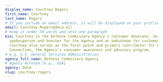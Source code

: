 ```yaml
---
display_name: Courtney Rogers
first_name: Courtney
last_name: Rogers
# If you include an email address, it will be displayed on your profile page
email: Courtney.Rogers@deca.mil
# Keep it under 50 words and only one paragraph
bio: Courtney is the Defense Commissary Agency's Consumer Advocate, serving as a
  spokesperson and booster for the Agency and an ombudsman for customers.
  Courtney also serves as the focal point and primary contributor for Commissary
  Connection, the Agency's consumer awareness and advocacy program.
# e.g. U.S. General Services Administration
agency_full_name: Defense Commissary Agency
# Agency Acronym [e.g., GSA]
agency: DeCA
slug: courtney-rogers
---
```

